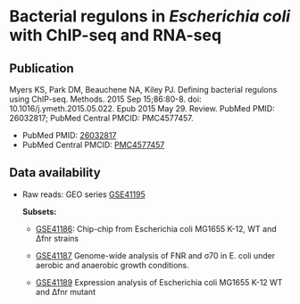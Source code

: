 # Bacterial regulons in *Escherichia coli* with ChIP-seq and RNA-seq

## Publication

Myers KS, Park DM, Beauchene NA, Kiley PJ. Defining bacterial regulons using
ChIP-seq. Methods. 2015 Sep 15;86:80-8. doi: 10.1016/j.ymeth.2015.05.022. Epub
2015 May 29. Review. PubMed PMID: 26032817; PubMed Central PMCID: PMC4577457.

- PubMed PMID: [26032817](https://www.ncbi.nlm.nih.gov/pubmed/26032817)
- PubMed Central PMCID: [PMC4577457](https://www.ncbi.nlm.nih.gov/pmc/articles/PMC4577457/)


## Data availability

- Raw reads: GEO series [GSE41195](https://www.ncbi.nlm.nih.gov/geo/query/acc.cgi?acc=GSE41195)

    **Subsets:**

    - [GSE41186](https://www.ncbi.nlm.nih.gov/geo/query/acc.cgi?acc=GSE41186): Chip-chip from Escherichia coli MG1655 K-12, WT and ∆fnr strains
    
    - [GSE41187](https://www.ncbi.nlm.nih.gov/geo/query/acc.cgi?acc=GSE41187)	Genome-wide analysis of FNR and σ70 in E. coli under aerobic and anaerobic growth conditions.
    
    - [GSE41189](https://www.ncbi.nlm.nih.gov/geo/query/acc.cgi?acc=GSE41189)	Expression analysis of Escherichia coli MG1655 K-12 WT and ∆fnr mutant

